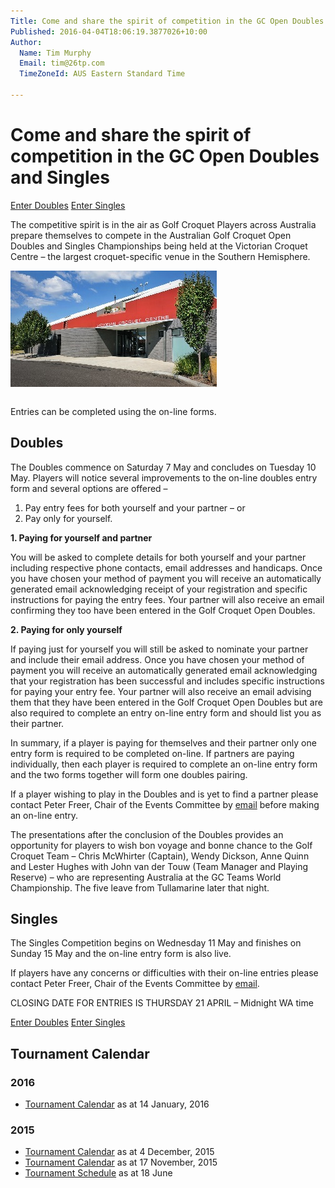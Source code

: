 ```yaml
---
Title: Come and share the spirit of competition in the GC Open Doubles and Singles
Published: 2016-04-04T18:06:19.3877026+10:00
Author:
  Name: Tim Murphy
  Email: tim@26tp.com
  TimeZoneId: AUS Eastern Standard Time

---
```

# Come and share the spirit of competition in the GC Open Doubles and Singles

<a href="/tournaments/2016/gc/open-doubles" class="btn btn-primary btn-lg" role="button">Enter Doubles</a> <a href="/tournaments/2016/gc/open-singles" class="btn btn-primary btn-lg" role="button">Enter Singles</a>

The competitive spirit is in the air as Golf Croquet Players across Australia prepare themselves to compete in the Australian Golf Croquet Open Doubles and Singles Championships being held at the Victorian Croquet Centre – the largest croquet-specific venue in the Southern Hemisphere.

<img src="/victorian-croquet-centre-front-entrance.jpg" alt="Victorian Croquet Centre" title="Victorian Croquet Centre, Cairnlea" style="margin-bottom: 1em" />

Entries can be completed using the on-line forms.

## Doubles

The Doubles commence on Saturday 7 May and concludes on Tuesday 10 May.  Players will notice several improvements to the on-line doubles entry form and several options are offered –

1. Pay entry fees for both yourself and your partner – or
2. Pay only for yourself.

**1. Paying for yourself and partner**

You will be asked to complete details for both yourself and your partner including respective phone contacts, email addresses and handicaps.  Once you have chosen your method of payment you will receive an automatically generated email acknowledging receipt of your registration and specific instructions for paying the entry fees.  Your partner will also receive an email confirming they too have been entered in the Golf Croquet Open Doubles.

**2. Paying for only yourself**

If paying just for yourself you will still be asked to nominate your partner and include their email address.  Once you have chosen your method of payment you will receive an automatically generated email acknowledging that your registration has been successful and includes specific instructions for paying your entry fee.  Your partner will also receive an email advising them that they have been entered in the Golf Croquet Open Doubles but are also required to complete an entry on-line entry form and should list you as their partner.

In summary, if a player is paying for themselves and their partner only one entry form is required to be completed on-line.  If partners are paying individually, then each player is required to complete an on-line entry form and the two forms together will form one doubles pairing.

If a player wishing to play in the Doubles and is yet to find a partner please contact Peter Freer, Chair of the Events Committee by [email](mailto:events@croquet-australia.com.au) before making an on-line entry.

The presentations after the conclusion of the Doubles provides an opportunity for players to wish bon voyage and bonne chance to the Golf Croquet Team – Chris McWhirter (Captain), Wendy Dickson, Anne Quinn and Lester Hughes with John van der Touw (Team Manager and Playing Reserve) – who are representing Australia at the GC Teams World Championship.  The five leave from Tullamarine later that night.

## Singles

The Singles Competition begins on Wednesday 11 May and finishes on Sunday 15 May and the on-line entry form is also live.

If players have any concerns or difficulties with their on-line entries please contact Peter Freer, Chair of the Events Committee by [email](mailto:events@croquet-australia.com.au).

CLOSING DATE FOR ENTRIES IS THURSDAY 21 APRIL – Midnight WA time

<a href="/tournaments/2016/gc/open-doubles" class="btn btn-primary btn-lg" role="button">Enter Doubles</a> <a href="/tournaments/2016/gc/open-singles" class="btn btn-primary btn-lg" role="button">Enter Singles</a>

## Tournament Calendar

### 2016

- [Tournament Calendar](/aca-tournament-calendar-as-at-14-january-2016.pdf) as at 14 January, 2016

### 2015

- [Tournament Calendar](/2015-2019-aca-tournament-program-as-at-4-december.pdf) as at 4 December, 2015
- [Tournament Calendar](/2015-2019-aca-tournament-calendar-as-at-17-nov-2015.pdf) as at 17 November, 2015
- [Tournament Schedule](/2015-2019-aca-tournament-program-as-at-18-june-2015-2-.pdf) as at 18 June